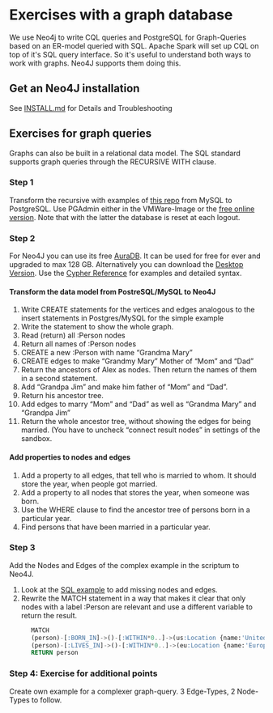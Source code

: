 # Exercises with a graph database

We use Neo4j to write CQL queries and PostgreSQL for Graph-Queries based on an ER-model queried with SQL.
Apache Spark will set up CQL on top of it's SQL query interface. So it's useful to understand both ways to work with graphs.
Neo4J supports them doing this.

## Get an Neo4J installation

See [INSTALL.md](https://github.com/Digital-Media/big_data/blob/main/graph/INSTALL.md) for Details and Troubleshooting

## Exercises for graph queries

Graphs can also be built in a relational data model. 
The SQL standard supports graph queries through the RECURSIVE WITH clause.

### Step 1

Transform the recursive with examples of [this repo](https://github.com/Digital-Media/big_data/blob/main/graph/recursive_cte.sql) from MySQL to PostgreSQL. 
Use PGAdmin either in the VMWare-Image or the [free online version](https://www.katacoda.com/enterprisedb/scenarios/pgadmin-sandbox). 
Note that with the latter the database is reset at each logout.

### Step 2

For Neo4J you can use its free [AuraDB](https://neo4j.com/cloud/aura/). 
It can be used for free for ever and upgraded to max 128 GB. 
Alternatively you can download the [Desktop Version](https://neo4j.com/download-neo4j-now/). 
Use the [Cypher Reference](https://neo4j.com/docs/cypher-refcard/current/) for examples and detailed syntax.

#### Transform the data model from PostreSQL/MySQL to Neo4J

1.	Write CREATE statements for the vertices and edges analogous to the insert statements in Postgres/MySQL for the simple example
2.	Write the statement to show the whole graph.
3.	Read (return) all :Person nodes
4.	Return all names of :Person nodes
5.	CREATE a new :Person with name “Grandma Mary”
6.	CREATE edges to make “Grandmy Mary” Mother of “Mom” and “Dad”
7.	Return the ancestors of Alex as nodes. Then return the names of them in a second statement.
8.	Add “Grandpa Jim” and make him father of “Mom” and “Dad”.
9.	Return his ancestor tree.
10.	Add edges to marry “Mom” and “Dad” as well as “Grandma Mary” and “Grandpa Jim”
11.	Return the whole ancestor tree, without showing the edges for being married. (You have to uncheck “connect result nodes” in settings of the sandbox.

#### Add properties to nodes and edges
1.	Add a property to all edges, that tell who is married to whom. It should store the year, when people got married.
2.	Add a property to all nodes that stores the year, when someone was born.
3.	Use the WHERE clause to find the ancestor tree of persons born in a particular year.
4.	Find persons that have been married in a particular year.

### Step 3
Add the Nodes and Edges of the complex example in the scriptum to Neo4J.

1.	Look at the [SQL example](https://github.com/Digital-Media/big_data/blob/main/graph/recursive_cte.sql) to add missing nodes and edges.
2.	Rewrite the MATCH statement in a way that makes it clear that only nodes with a label :Person are relevant and use a different variable to return the result.
```sql
      MATCH
      (person)-[:BORN_IN]->()-[:WITHIN*0..]->(us:Location {name:'United States'}),
      (person)-[:LIVES_IN]->()-[:WITHIN*0..]->(eu:Location {name:'Europe'})
      RETURN person
```

### Step 4: Exercise for additional points
Create own example for a complexer graph-query. 3 Edge-Types, 2 Node-Types to follow.
